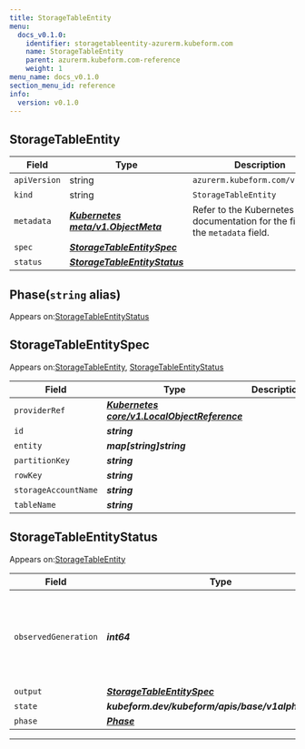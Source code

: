 ```yaml
---
title: StorageTableEntity
menu:
  docs_v0.1.0:
    identifier: storagetableentity-azurerm.kubeform.com
    name: StorageTableEntity
    parent: azurerm.kubeform.com-reference
    weight: 1
menu_name: docs_v0.1.0
section_menu_id: reference
info:
  version: v0.1.0
---
```


## StorageTableEntity
| Field | Type | Description |
| ------ | ----- | ----------- |
| `apiVersion` | string | `azurerm.kubeform.com/v1alpha1` |
|    `kind` | string | `StorageTableEntity` |
| `metadata` | ***[Kubernetes meta/v1.ObjectMeta](https://kubernetes.io/docs/reference/generated/kubernetes-api/v1.13/#objectmeta-v1-meta)***|Refer to the Kubernetes API documentation for the fields of the `metadata` field.|
| `spec` | ***[StorageTableEntitySpec](#storagetableentityspec)***||
| `status` | ***[StorageTableEntityStatus](#storagetableentitystatus)***||
## Phase(`string` alias)

Appears on:[StorageTableEntityStatus](#storagetableentitystatus)

## StorageTableEntitySpec

Appears on:[StorageTableEntity](#storagetableentity), [StorageTableEntityStatus](#storagetableentitystatus)

| Field | Type | Description |
| ------ | ----- | ----------- |
| `providerRef` | ***[Kubernetes core/v1.LocalObjectReference](https://kubernetes.io/docs/reference/generated/kubernetes-api/v1.13/#localobjectreference-v1-core)***||
| `id` | ***string***||
| `entity` | ***map[string]string***||
| `partitionKey` | ***string***||
| `rowKey` | ***string***||
| `storageAccountName` | ***string***||
| `tableName` | ***string***||
## StorageTableEntityStatus

Appears on:[StorageTableEntity](#storagetableentity)

| Field | Type | Description |
| ------ | ----- | ----------- |
| `observedGeneration` | ***int64***| ***(Optional)*** Resource generation, which is updated on mutation by the API Server.|
| `output` | ***[StorageTableEntitySpec](#storagetableentityspec)***| ***(Optional)*** |
| `state` | ***kubeform.dev/kubeform/apis/base/v1alpha1.State***| ***(Optional)*** |
| `phase` | ***[Phase](#phase)***| ***(Optional)*** |
---
